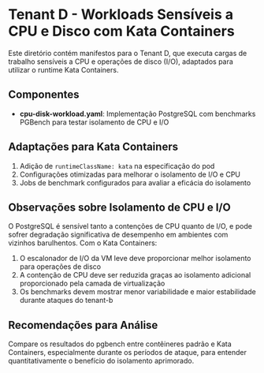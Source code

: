 # Tenant D - Workloads Sensíveis a CPU e Disco com Kata Containers

Este diretório contém manifestos para o Tenant D, que executa cargas de trabalho sensíveis a CPU e operações de disco (I/O), adaptados para utilizar o runtime Kata Containers.

## Componentes

- **cpu-disk-workload.yaml**: Implementação PostgreSQL com benchmarks PGBench para testar isolamento de CPU e I/O

## Adaptações para Kata Containers

1. Adição de `runtimeClassName: kata` na especificação do pod
2. Configurações otimizadas para melhorar o isolamento de I/O e CPU
3. Jobs de benchmark configurados para avaliar a eficácia do isolamento

## Observações sobre Isolamento de CPU e I/O

O PostgreSQL é sensível tanto a contenções de CPU quanto de I/O, e pode sofrer degradação significativa de desempenho em ambientes com vizinhos barulhentos. Com o Kata Containers:

1. O escalonador de I/O da VM leve deve proporcionar melhor isolamento para operações de disco
2. A contenção de CPU deve ser reduzida graças ao isolamento adicional proporcionado pela camada de virtualização
3. Os benchmarks devem mostrar menor variabilidade e maior estabilidade durante ataques do tenant-b

## Recomendações para Análise

Compare os resultados do pgbench entre contêineres padrão e Kata Containers, especialmente durante os períodos de ataque, para entender quantitativamente o benefício do isolamento aprimorado.
